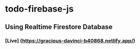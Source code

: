 # todo-firebase-js
## Using Realtime Firestore Database

### [Live] (https://gracious-davinci-b40868.netlify.app/)
